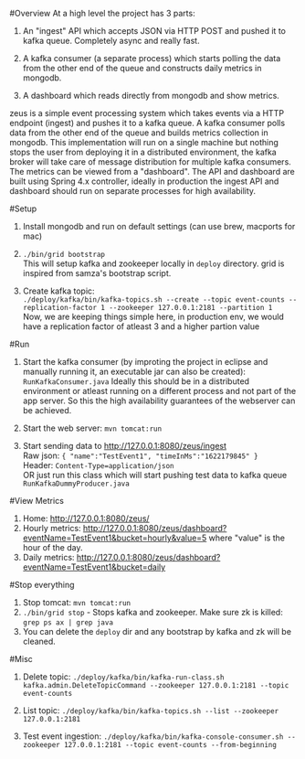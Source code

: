 #Overview
At a high level the project has 3 parts:

1. An "ingest" API which accepts JSON via HTTP POST and pushed it to kafka queue. Completely async and really fast.

2. A kafka consumer (a separate process) which starts polling the data from the other end of the queue and constructs daily metrics in mongodb.

3. A dashboard which reads directly from mongodb and show metrics.


zeus is a simple event processing system which takes events via a HTTP endpoint (ingest) and pushes it to a kafka queue. A kafka consumer polls data from the other end of the queue and builds metrics collection in mongodb. This implementation will run on a single machine but nothing stops the user from deploying it in a distributed environment, the kafka broker will take care of message distribution for multiple kafka consumers.
The metrics can be viewed from a "dashboard". The API and dashboard are built using Spring 4.x controller, ideally in production the ingest API and dashboard should run on separate processes for high availability.


#Setup
1. Install mongodb and run on default settings (can use brew, macports for mac)

2. `./bin/grid bootstrap`  
This will setup kafka and zookeeper locally in `deploy` directory. grid is inspired from samza's bootstrap script.

3. Create kafka topic:  
`./deploy/kafka/bin/kafka-topics.sh --create --topic event-counts --replication-factor 1 --zookeeper 127.0.0.1:2181 --partition 1`  
Now, we are keeping things simple here, in production env, we would have a replication factor of atleast 3 and a higher partion value

#Run
1. Start the kafka consumer (by improting the project in eclipse and manually running it, an executable jar can also be created):  
`RunKafkaConsumer.java`
Ideally this should be in a distributed environment or atleast running on a different process and not part of the app server. So this the high availability guarantees of the webserver can be achieved.

2. Start the web server: `mvn tomcat:run`

3. Start sending data to http://127.0.0.1:8080/zeus/ingest  
Raw json: `{ "name":"TestEvent1", "timeInMs":"1622179845" }`  
Header: `Content-Type=application/json`  
OR just run this class which will start pushing test data to kafka queue
`RunKafkaDummyProducer.java`




#View Metrics
1. Home: http://127.0.0.1:8080/zeus/
2. Hourly metrics: http://127.0.0.1:8080/zeus/dashboard?eventName=TestEvent1&bucket=hourly&value=5
where "value" is the hour of the day.
3. Daily metrics: http://127.0.0.1:8080/zeus/dashboard?eventName=TestEvent1&bucket=daily


#Stop everything
1. Stop tomcat: `mvn tomcat:run`
2. `./bin/grid stop` - Stops kafka and zookeeper. Make sure zk is killed: `grep ps ax | grep java`
3. You can delete the `deploy` dir and any bootstrap by kafka and zk will be cleaned.


#Misc

1. Delete topic:
`./deploy/kafka/bin/kafka-run-class.sh kafka.admin.DeleteTopicCommand --zookeeper 127.0.0.1:2181 --topic event-counts`

2. List topic:
`./deploy/kafka/bin/kafka-topics.sh --list --zookeeper 127.0.0.1:2181`

3. Test event ingestion:
`./deploy/kafka/bin/kafka-console-consumer.sh --zookeeper 127.0.0.1:2181 --topic event-counts --from-beginning`
